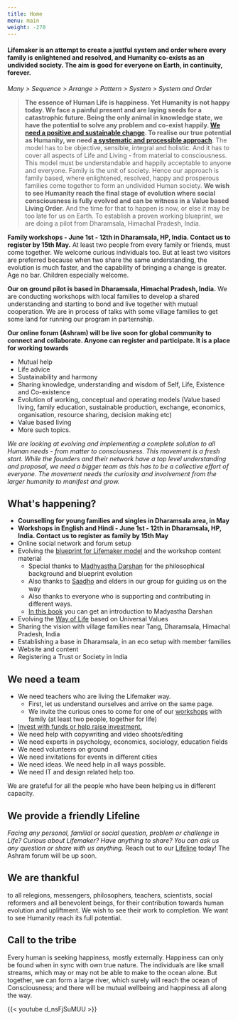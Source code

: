```yaml
---
title: Home
menu: main
weight: -270
---
```

#### Lifemaker is an attempt to create a justful system and order where every family is enlightened and resolved, and Humanity co-exists as an undivided society. The aim is good for everyone on Earth, in continuity, forever.

*Many > Sequence > Arrange > Pattern > System > System and Order*

> **The essence of Human Life is happiness. Yet Humanity is not happy today. We face a painful present and are laying seeds for a catastrophic future. Being the only animal in knowledge state, we have the potential to solve any problem and co-exist happily. [We need a positive and sustainable change](/post/background). To realise our true potential as Humanity, we need [a systematic and processible approach](/post/approach)**. The model has to be objective, sensible, integral and holistic. And it has to cover all aspects of Life and Living - from material to consciousness. This model must be understandable and happily acceptable to anyone and everyone. Family is the unit of society. Hence our approach is family based, where enlightened, resolved, happy and prosperous families come together to form an undivided Human society. **We wish to see Humanity reach the final stage of evolution where social consciousness is fully evolved and can be witness in a Value based Living Order.** And the time for that to happen is now, or else it may be too late for us on Earth. To establish a proven working blueprint, we are doing a pilot from Dharamsala, Himachal Pradesh, India.

**Family workshops - June 1st - 12th in Dharamsala, HP, India. Contact us to register by 15th May.** At least two people from every family or friends, must come together. We welcome curious individuals too. But at least two visitors are preferred because when two share the same understanding, the evolution is much faster, and the capability of bringing a change is greater. Age no bar. Children especially welcome.

**Our on ground pilot is based in Dharamsala, Himachal Pradesh, India.** We are conducting workshops with local families to develop a shared understanding and starting to bond and live together with mutual cooperation. We are in process of talks with some village families to get some land for running our program in parternship. 

**Our online forum (Ashram) will be live soon for global community to connect and collaborate. Anyone can register and participate. It is a place for working towards**

* Mutual help 
* Life advice
* Sustainability and harmony
* Sharing knowledge, understanding and wisdom of Self, Life, Existence and Co-existence 
* Evolution of working, conceptual and operating models (Value based living, family education, sustainable production, exchange, economics, organisation, resource sharing, decision making etc)
* Value based living
* More such topics.  

*We are looking at evolving and implementing a complete solution to all Human needs - from matter to consciousness. This movement is a fresh start. While the founders and their network have a top level understanding and proposal, we need a bigger team as this has to be a collective effort of everyone. The movement needs the curiosity and involvement from the larger humanity to manifest and grow.*

## What's happening?
- **Counselling for young families and singles in Dharamsala area, in May**
- **Workshops in English and Hindi - June 1st - 12th in Dharamsala, HP, India. Contact us to register as family by 15th May**
- Online social network and forum setup
- Evolving the [blueprint for Lifemaker model](/post/approach) and the workshop content material
  - Special thanks to [Madhyastha Darshan](http://madhyasth-darshan.info/) for the philosophical background and blueprint evolution
  - Also thanks to [Saadho](http://saadhosangha.org/) and elders in our group for guiding us on the way 
  - Also thanks to everyone who is supporting and contributing in different ways.
  - [In this book](http://madhyasth-darshan.info/wp-content/uploads/2012/02/zz-Manav-Vayavardarshan-HindiEnglish-2012.pdf) you can get an introduction to Madyastha Darshan
- Evolving the [Way of Life](/values) based on Universal Values
- Sharing the vision with village families near Tang, Dharamsala, Himachal Pradesh, India
- Establishing a base in Dharamsala, in an eco setup with member families
- Website and content
- Registering a Trust or Society in India

## We need a team 
* We need teachers who are living the Lifemaker way. 
  * First, let us understand ourselves and arrive on the same page.
  * We invite the curious ones to come for one of our [workshops](/workshops-and-retreats/) with family (at least two people, together for life)
* [Invest with funds or help raise investment.](/invest)
* We need help with copywriting and video shoots/editing
* We need experts in psychology, economics, sociology, education fields
* We need volunteers on ground
* We need invitations for events in different cities
* We need ideas. We need help in all ways possible.
* We need IT and design related help too.

We are grateful for all the people who have been helping us in different capacity. 

## We provide a friendly Lifeline

*Facing any personal, familial or social question, problem or challenge in Life? Curious about Lifemaker? Have anything to share? You can ask us any question or share with us anything.* 
Reach out to our [Lifeline](/lifeline) today! The Ashram forum will be up soon. 

## We are thankful 
to all relegions, messengers, philosophers, teachers, scientists, social reformers and all benevolent beings, for their contribution towards human evolution and upliftment. We wish to see their work to completion. We want to see Humanity reach its full potential. 

## Call to the tribe

Every human is seeking happiness, mostly externally. Happiness can only be found when in sync with own true nature. The individuals are like small streams, which may or may not be able to make to the ocean alone. But together, we can form a large river, which surely will reach the ocean of Consciousness; and there will be mutual wellbeing and happiness all along the way.

{{< youtube d_nsFjSuMUU >}}
